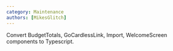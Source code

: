```yaml
---
category: Maintenance
authors: [MikesGlitch]
---
```


Convert BudgetTotals, GoCardlessLink, Import, WelcomeScreen components to Typescript.
